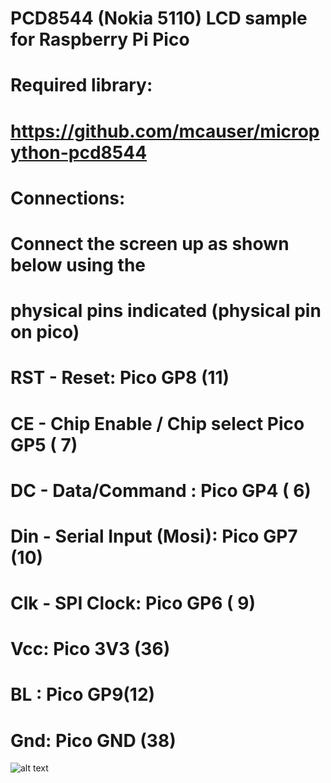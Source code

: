 # PCD8544 (Nokia 5110) LCD sample for Raspberry Pi Pico
# Required library:
# https://github.com/mcauser/micropython-pcd8544

# Connections:
#   Connect the screen up as shown below using the
#   physical pins indicated (physical pin on pico)

#   RST - Reset:                     Pico GP8 (11)     
#   CE - Chip Enable / Chip select   Pico GP5 ( 7)     
#   DC - Data/Command :              Pico GP4 ( 6)     
#   Din - Serial Input (Mosi):       Pico GP7 (10)
#   Clk - SPI Clock:                 Pico GP6 ( 9)
#   Vcc:                             Pico 3V3 (36)
#   BL :                             Pico GP9(12)
#   Gnd:                             Pico GND (38)

![alt text](https://github.com/[username]/[reponame]/blob/[branch]/image.jpg?raw=true)

